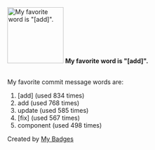 <img src="https://my-badges.github.io/my-badges/favorite-word.png" alt="My favorite word is &quot;[add]&quot;." title="My favorite word is &quot;[add]&quot;." width="128">
<strong>My favorite word is &quot;[add]&quot;.</strong>
<br><br>

My favorite commit message words are:

1. [add] (used 834 times)
2. add (used 768 times)
3. update (used 585 times)
4. [fix] (used 567 times)
5. component (used 498 times)


Created by <a href="https://github.com/my-badges/my-badges">My Badges</a>